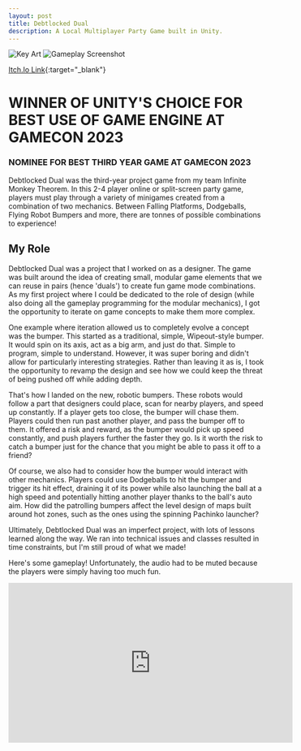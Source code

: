 ```yaml
---
layout: post
title: Debtlocked Dual
description: A Local Multiplayer Party Game built in Unity.
---
```


![Key Art](https://i.imgur.com/cWaADST.png "Debtlocked Dual")
![Gameplay Screenshot](https://i.imgur.com/CE8fhNs.jpeg "A screenshot of Debtlocked Dual")

[Itch.Io Link](https://kanomisu.itch.io/debtlocked-dual){:target="_blank"}

WINNER OF UNITY'S CHOICE FOR BEST USE OF GAME ENGINE AT GAMECON 2023
============

### NOMINEE FOR BEST THIRD YEAR GAME AT GAMECON 2023 ###

Debtlocked Dual was the third-year project game from my team Infinite Monkey Theorem. In this 2-4 player online or split-screen party game, players must play through a variety of minigames created from a combination of two mechanics. Between Falling Platforms, Dodgeballs, Flying Robot Bumpers and more, there are tonnes of possible combinations to experience!

My Role
------------

Debtlocked Dual was a project that I worked on as a designer. The game was built around the idea of creating small, modular game elements that we can reuse in pairs (hence 'duals') to create fun game mode combinations. As my first project where I could be dedicated to the role of design (while also doing all the gameplay programming for the modular mechanics), I got the opportunity to iterate on game concepts to make them more complex.

One example where iteration allowed us to completely evolve a concept was the bumper. This started as a traditional, simple, Wipeout-style bumper. It would spin on its axis, act as a big arm, and just do that. Simple to program, simple to understand. However, it was super boring and didn't allow for particularly interesting strategies. Rather than leaving it as is, I took the opportunity to revamp the design and see how we could keep the threat of being pushed off while adding depth.

That's how I landed on the new, robotic bumpers. These robots would follow a part that designers could place, scan for nearby players, and speed up constantly. If a player gets too close, the bumper will chase them. Players could then run past another player, and pass the bumper off to them. It offered a risk and reward, as the bumper would pick up speed constantly, and push players further the faster they go. Is it worth the risk to catch a bumper just for the chance that you might be able to pass it off to a friend?

Of course, we also had to consider how the bumper would interact with other mechanics. Players could use Dodgeballs to hit the bumper and trigger its hit effect, draining it of its power while also launching the ball at a high speed and potentially hitting another player thanks to the ball's auto aim. How did the patrolling bumpers affect the level design of maps built around hot zones, such as the ones using the spinning Pachinko launcher?

Ultimately, Debtlocked Dual was an imperfect project, with lots of lessons learned along the way. We ran into technical issues and classes resulted in time constraints, but I'm still proud of what we made!

Here's some gameplay! Unfortunately, the audio had to be muted because the players were simply having too much fun.

<iframe width="560" height="315" src="https://www.youtube-nocookie.com/embed/9EXIdmhQBfA?si=KmvQr_1UVNhVtmUH&amp;controls=0" title="YouTube video player" frameborder="0" allow="accelerometer; autoplay; clipboard-write; encrypted-media; gyroscope; picture-in-picture; web-share" referrerpolicy="strict-origin-when-cross-origin" allowfullscreen></iframe>
